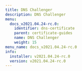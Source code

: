 ```yaml
---
title: DNS Challenger
description: DNS Challenger
menu:
  docs_v2021.04.24-rc.0:
    identifier: dns-certificate
    parent: certificate-guides
    name: DNS Challenger
    weight: 15
menu_name: docs_v2021.04.24-rc.0
info:
  installer: v2021.04.24-rc.0
  version: v2021.04.24-rc.0
---
```


